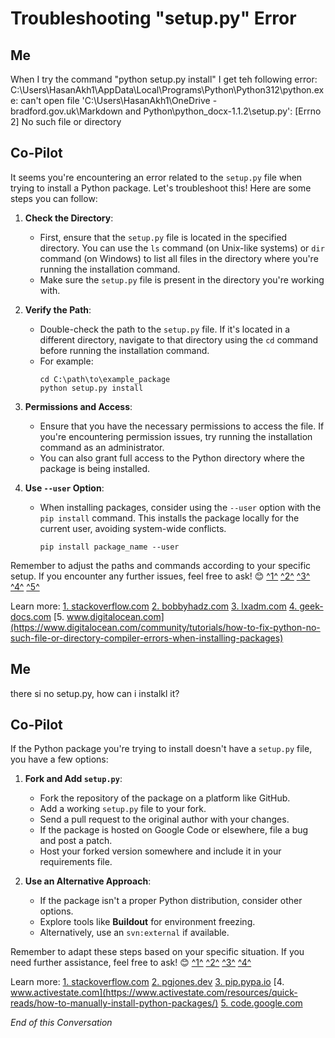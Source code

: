 # Troubleshooting "setup.py" Error  

## Me
When I try the command "python setup.py install" I get teh following error: C:\Users\HasanAkh1\AppData\Local\Programs\Python\Python312\python.exe: can't open file 'C:\\Users\\HasanAkh1\\OneDrive - bradford.gov.uk\\Markdown and Python\\python_docx-1.1.2\\setup.py': [Errno 2] No such file or directory  

## Co-Pilot
[1]: https://stackoverflow.com/questions/17583771/python-cant-open-file-setup-py-errno-2-no-such-file-or-directory-directo?noredirect=1 ""
[2]: https://bobbyhadz.com/blog/python-could-not-install-packages-due-to-an-oserror-winerror-2-system-cannot-find-file-specified ""
[3]: https://lxadm.com/python-cant-open-file-setup-py-errno-2-no-such-file-or-directory/ ""
[4]: https://geek-docs.com/python/python-ask-answer/139_python_pip_installation_error_no_such_file_or_directory_setuppy.html ""
[5]: https://www.digitalocean.com/community/tutorials/how-to-fix-python-no-such-file-or-directory-compiler-errors-when-installing-packages ""

It seems you're encountering an error related to the `setup.py` file when trying to install a Python package. Let's troubleshoot this! Here are some steps you can follow:

1. **Check the Directory**:
   - First, ensure that the `setup.py` file is located in the specified directory. You can use the `ls` command (on Unix-like systems) or `dir` command (on Windows) to list all files in the directory where you're running the installation command.
   - Make sure the `setup.py` file is present in the directory you're working with.

2. **Verify the Path**:
   - Double-check the path to the `setup.py` file. If it's located in a different directory, navigate to that directory using the `cd` command before running the installation command.
   - For example:
     ```
     cd C:\path\to\example_package
     python setup.py install
     ```

3. **Permissions and Access**:
   - Ensure that you have the necessary permissions to access the file. If you're encountering permission issues, try running the installation command as an administrator.
   - You can also grant full access to the Python directory where the package is being installed.

4. **Use `--user` Option**:
   - When installing packages, consider using the `--user` option with the `pip install` command. This installs the package locally for the current user, avoiding system-wide conflicts.
     ```
     pip install package_name --user
     ```

Remember to adjust the paths and commands according to your specific setup. If you encounter any further issues, feel free to ask! 😊 [^1^][1] [^2^][2] [^3^][3] [^4^][4] [^5^][5]

Learn more: [1. stackoverflow.com](https://stackoverflow.com/questions/17583771/python-cant-open-file-setup-py-errno-2-no-such-file-or-directory-directo?noredirect=1) 
[2. bobbyhadz.com](https://bobbyhadz.com/blog/python-could-not-install-packages-due-to-an-oserror-winerror-2-system-cannot-find-file-specified) 
[3. lxadm.com](https://lxadm.com/python-cant-open-file-setup-py-errno-2-no-such-file-or-directory/) 
[4. geek-docs.com](https://geek-docs.com/python/python-ask-answer/139_python_pip_installation_error_no_such_file_or_directory_setuppy.html) 
[5. www.digitalocean.com](https://www.digitalocean.com/community/tutorials/how-to-fix-python-no-such-file-or-directory-compiler-errors-when-installing-packages)  

## Me
there si no setup.py, how can i instalkl it?  

## Co-Pilot
[1]: https://stackoverflow.com/questions/2204811/pip-install-a-python-package-without-a-setup-py-file ""
[2]: https://pgjones.dev/blog/packaging-without-setup-py-2020/ ""
[3]: https://pip.pypa.io/en/stable/topics/local-project-installs/ ""
[4]: https://www.activestate.com/resources/quick-reads/how-to-manually-install-python-packages/ ""
[5]: http://code.google.com/p/django-google-analytics/%29 ""

If the Python package you're trying to install doesn't have a `setup.py` file, you have a few options:

1. **Fork and Add `setup.py`**:
   - Fork the repository of the package on a platform like GitHub.
   - Add a working `setup.py` file to your fork.
   - Send a pull request to the original author with your changes.
   - If the package is hosted on Google Code or elsewhere, file a bug and post a patch.
   - Host your forked version somewhere and include it in your requirements file.

2. **Use an Alternative Approach**:
   - If the package isn't a proper Python distribution, consider other options.
   - Explore tools like **Buildout** for environment freezing.
   - Alternatively, use an `svn:external` if available.

Remember to adapt these steps based on your specific situation. If you need further assistance, feel free to ask! 😊 [^1^][1] [^2^][2] [^3^][3] [^4^][4]

Learn more: [1. stackoverflow.com](https://stackoverflow.com/questions/2204811/pip-install-a-python-package-without-a-setup-py-file) 
[2. pgjones.dev](https://pgjones.dev/blog/packaging-without-setup-py-2020/) 
[3. pip.pypa.io](https://pip.pypa.io/en/stable/topics/local-project-installs/) 
[4. www.activestate.com](https://www.activestate.com/resources/quick-reads/how-to-manually-install-python-packages/) 
[5. code.google.com](http://code.google.com/p/django-google-analytics/%29)  

*End of this Conversation*
